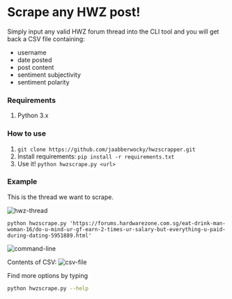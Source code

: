 # Scrape any HWZ post!

Simply input any valid HWZ forum thread into the CLI tool and you will get back a CSV file containing:
- username
- date posted
- post content
- sentiment subjectivity
- sentiment polarity

### Requirements
1. Python 3.x

### How to use

1. `git clone https://github.com/jaabberwocky/hwzscrapper.git`
2. Install requirements: `pip install -r requirements.txt`
3. Use it! `python hwzscrape.py <url>`

### Example
This is the thread we want to scrape.

![hwz-thread](https://s3-ap-southeast-1.amazonaws.com/tobiasleong/hwzthread.png)

```
python hwzscrape.py 'https://forums.hardwarezone.com.sg/eat-drink-man-woman-16/do-u-mind-ur-gf-earn-2-times-ur-salary-but-everything-u-paid-during-dating-5951889.html'
```
![command-line](https://s3-ap-southeast-1.amazonaws.com/tobiasleong/commandline.png)

Contents of CSV:
![csv-file](https://s3-ap-southeast-1.amazonaws.com/tobiasleong/Screenshot+2018-12-10+at+23.43.05.png)

Find more options by typing
```bash
python hwzscrape.py --help
```
